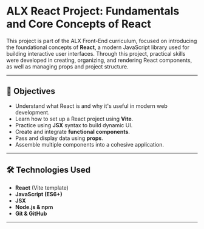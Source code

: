 # ALX React Project: Fundamentals and Core Concepts of React

This project is part of the ALX Front-End curriculum, focused on introducing the foundational concepts of **React**, a modern JavaScript library used for building interactive user interfaces. Through this project, practical skills were developed in creating, organizing, and rendering React components, as well as managing props and project structure.

---

## 🎯 Objectives

- Understand what React is and why it's useful in modern web development.
- Learn how to set up a React project using **Vite**.
- Practice using **JSX** syntax to build dynamic UI.
- Create and integrate **functional components**.
- Pass and display data using **props**.
- Assemble multiple components into a cohesive application.

---

## 🛠️ Technologies Used

- **React** (Vite template)
- **JavaScript (ES6+)**
- **JSX**
- **Node.js & npm**
- **Git & GitHub**

---



